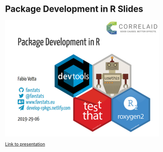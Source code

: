 
# Package Development in R Slides

![](images/titleslide.png)

[Link to presentation](https://develop-rpkgs.netlify.com/#1)
